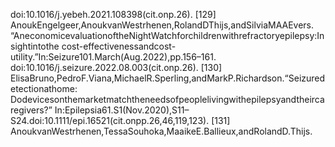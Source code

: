 doi:10.1016/j.yebeh.2021.108398(cit.onp.26).
[129] AnoukEngelgeer,AnoukvanWestrhenen,RolandDThijs,andSilviaMAAEvers.
“AneconomicevaluationoftheNightWatchforchildrenwithrefractoryepilepsy:Insightintothe
cost-effectivenessandcost-utility.”In:Seizure101.March(Aug.2022),pp.156–161.
doi:10.1016/j.seizure.2022.08.003(cit.onp.26).
[130] ElisaBruno,PedroF.Viana,MichaelR.Sperling,andMarkP.Richardson.“Seizuredetectionathome:
Dodevicesonthemarketmatchtheneedsofpeoplelivingwithepilepsyandtheircaregivers?”
In:Epilepsia61.S1(Nov.2020),S11–S24.doi:10.1111/epi.16521(cit.onpp.26,46,119,123).
[131] AnoukvanWestrhenen,TessaSouhoka,MaaikeE.Ballieux,andRolandD.Thijs.
